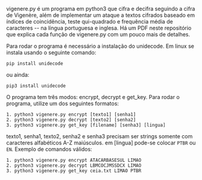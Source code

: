 vigenere.py é um programa em python3 que cifra e decifra seguindo a cifra de Vigenère, além de implementar um ataque a textos cifrados baseado em índices de coincidência, teste qui-quadrado e frequência média de caracteres -- na língua portuguesa e inglesa.
Há um PDF neste repositório que explica cada função de vigenere.py com um pouco mais de detalhes.

Para rodar o programa é necessário a instalação do unidecode. Em linux se instala usando o seguinte comando:

``` pip install unidecode ```

ou ainda:

``` pip3 install unidecode ```

O programa tem três modos: encrypt, decrypt e get_key. Para rodar o programa, utilize um dos seguintes formatos:

```
1. python3 vigenere.py encrypt [texto1] [senha1]
2. python3 vigenere.py decrypt [texto2] [senha2]
3. python3 vigenere.py get_key [filename] [senha3] [lingua]
```

texto1, senha1, texto2, senha2 e senha3 precisam ser strings somente com caracteres alfabéticos A-Z maiúsculos. em [lingua] pode-se colocar `PTBR` ou `EN`. 
Exemplo de comandos válidos:

```
1. python3 vigenere.py encrypt ATACARBASESUL LIMAO
2. python3 vigenere.py decrypt LBMCOCJMSSDCX LIMAO
3. python3 vigenere.py get_key ceia.txt LIMAO PTBR
```
